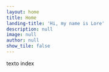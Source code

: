 ```yaml
---
layout: home
title: Home
landing-title: 'Hi, my name is Lore'
description: null
image: null
author: null
show_tile: false
---
```

texto index

